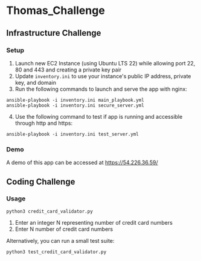 # Thomas_Challenge

## Infrastructure Challenge

### Setup

1. Launch new EC2 Instance (using Ubuntu LTS 22) while allowing port 22, 80 and 443 and creating a private key pair
2. Update `inventory.ini` to use your instance's public IP address, private key, and domain
3. Run the following commands to launch and serve the app with nginx:

```
ansible-playbook -i inventory.ini main_playbook.yml
ansible-playbook -i inventory.ini secure_server.yml
```

4. Use the following command to test if app is running and accessible through http and https:

```
ansible-playbook -i inventory.ini test_server.yml
```

### Demo

A demo of this app can be accessed at https://54.226.36.59/

## Coding Challenge

### Usage

`python3 credit_card_validator.py`

1. Enter an integer N representing number of credit card numbers
2. Enter N number of credit card numbers

Alternatively, you can run a small test suite:

`python3 test_credit_card_validator.py`
